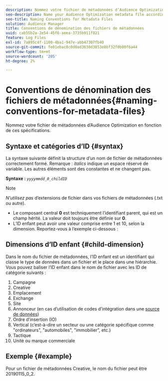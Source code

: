 ```yaml
---
description: Nommez votre fichier de métadonnées d’Audience Optimization en fonction de ces spécifications.
seo-description: Name your Audience Optimization metadata file according to these specifications.
seo-title: Naming Conventions for Metadata Files
solution: Audience Manager
title: Conventions de dénomination des fichiers de métadonnées
uuid: cab55b2a-2e54-45f6-aeea-3735b911f821
feature: Log Files
exl-id: 7a895c4f-1100-4ba1-947e-abb47307fb40
source-git-commit: fe01ebac8c0d0ad3630d3853e0bf32f0b00f6a44
workflow-type: tm+mt
source-wordcount: '205'
ht-degree: 2%

---
```


# Conventions de dénomination des fichiers de métadonnées{#naming-conventions-for-metadata-files}

Nommez votre fichier de métadonnées d’Audience Optimization en fonction de ces spécifications.

## Syntaxe et catégories d’ID {#syntax}

La syntaxe suivante définit la structure d’un nom de fichier de métadonnées correctement formé. Remarque : *italics* indique un espace réservé de variable. Les autres éléments sont des constantes et ne changent pas.

**Syntaxe :** *`yyyymmdd_0_childID`*

>[!NOTE]
>
>*N’utilisez pas* d’extensions de fichier dans vos fichiers de métadonnées (.txt ou autre).

<!--In the name syntax, you'll notice a parent ID variable. Don't confuse it with the parent ID used in the [metadata file contents](../../../reporting/audience-optimization-reports/metadata-files-intro/metadata-file-contents.md). These 2 variables seem similar, but they represent different things:-->

* Le composant central **0** est techniquement l’identifiant parent, qui est un champ hérité. La valeur doit toujours être définie sur **0**.
* L’ID enfant peut avoir une valeur comprise entre 1 et 10, selon la dimension. Reportez-vous à l’exemple ci-dessous :

## Dimensions d’ID enfant {#child-dimension}

Dans le nom du fichier de métadonnées, l’ID enfant est un identifiant qui classe le type de données dans un fichier et le place dans une hiérarchie. Vous pouvez baliser l’ID enfant dans le nom de fichier avec les ID de catégorie suivants :

1. Campagne
1. Creative
1. Emplacement
1. Exchange
1. Site
1. Annonceur (en cas d’utilisation de codes d’intégration dans une [source de données](../../../features/manage-datasources.md#details))
1. Ordre d’insertion (IO)
1. Vertical (c’est-à-dire un secteur ou une catégorie spécifique comme &quot;ordinateurs&quot;, &quot;automobiles&quot;, &quot;immobilier&quot;, etc.)
1. Tactique
1. Unité ou marque commerciale

## Exemple {#example}

Pour un fichier de métadonnées Creative, le nom du fichier peut être 20190115_0_2.

<!--Let's take a look at how you would use these IDs in a metadata file name. As an example, say your data file consists of campaign creatives. In this case, the campaign is a parent object and the creatives are child objects because they belong to, or are contained by, the campaign. As a result, you'd choose the following IDs for the metadata file name:

* Parent ID: `1` 
* Child ID: `2`

Your metadata file name would look like this: `20150827_1_2`

Sometimes, you might have data that does not belong to a parent object. Whenever this is the case, select ID 0 for the parent ID. In this case, your file title would look like this: `20150827_0_2`. -->
